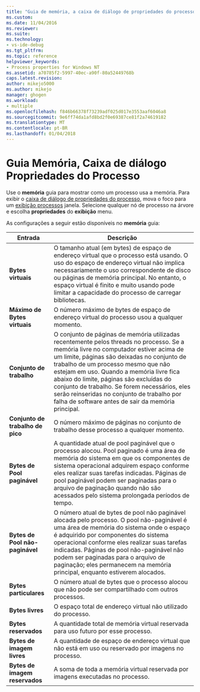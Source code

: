 ```yaml
---
title: "Guia de memória, a caixa de diálogo de propriedades do processo | Microsoft Docs"
ms.custom: 
ms.date: 11/04/2016
ms.reviewer: 
ms.suite: 
ms.technology:
- vs-ide-debug
ms.tgt_pltfrm: 
ms.topic: reference
helpviewer_keywords:
- Process properties for Windows NT
ms.assetid: a70785f2-5997-40ec-a90f-80a52449768b
caps.latest.revision: 
author: mikejo5000
ms.author: mikejo
manager: ghogen
ms.workload:
- multiple
ms.openlocfilehash: f846b66378f73239adf025d017e3553aaf6046a8
ms.sourcegitcommit: 9e6ff74da1afd8bd2f0e69387ce81f2a74619182
ms.translationtype: MT
ms.contentlocale: pt-BR
ms.lasthandoff: 01/04/2018
---
```

# <a name="memory-tab-process-properties-dialog-box"></a>Guia Memória, Caixa de diálogo Propriedades do Processo
Use o **memória** guia para mostrar como um processo usa a memória. Para exibir o [caixa de diálogo de propriedades do processo](../debugger/process-properties-dialog-box.md), mova o foco para um [exibição processos](../debugger/processes-view.md) janela. Selecione qualquer nó de processo na árvore e escolha **propriedades** do **exibição** menu.  
  
 As configurações a seguir estão disponíveis no **memória** guia:  
  
|Entrada|Descrição|  
|-----------|-----------------|  
|**Bytes virtuais**|O tamanho atual (em bytes) de espaço de endereço virtual que o processo está usando. O uso do espaço de endereço virtual não implica necessariamente o uso correspondente de disco ou páginas de memória principal. No entanto, o espaço virtual é finito e muito usando pode limitar a capacidade do processo de carregar bibliotecas.|  
|**Máximo de Bytes virtuais**|O número máximo de bytes de espaço de endereço virtual do processo usou a qualquer momento.|  
|**Conjunto de trabalho**|O conjunto de páginas de memória utilizadas recentemente pelos threads no processo. Se a memória livre no computador estiver acima de um limite, páginas são deixadas no conjunto de trabalho de um processo mesmo que não estejam em uso. Quando a memória livre fica abaixo do limite, páginas são excluídas do conjunto de trabalho. Se forem necessários, eles serão reinseridas no conjunto de trabalho por falha de software antes de sair da memória principal.|  
|**Conjunto de trabalho de pico**|O número máximo de páginas no conjunto de trabalho desse processo a qualquer momento.|  
|**Bytes de Pool paginável**|A quantidade atual de pool paginável que o processo alocou. Pool paginado é uma área de memória do sistema em que os componentes de sistema operacional adquirem espaço conforme eles realizar suas tarefas indicadas. Páginas de pool paginável podem ser paginadas para o arquivo de paginação quando não são acessados pelo sistema prolongada períodos de tempo.|  
|**Bytes de Pool não-paginável**|O número atual de bytes de pool não paginável alocada pelo processo. O pool não-paginável é uma área de memória do sistema onde o espaço é adquirido por componentes do sistema operacional conforme eles realizar suas tarefas indicadas. Páginas de pool não-paginável não podem ser paginadas para o arquivo de paginação; eles permanecem na memória principal, enquanto estiverem alocados.|  
|**Bytes particulares**|O número atual de bytes que o processo alocou que não pode ser compartilhado com outros processos.|  
|**Bytes livres**|O espaço total de endereço virtual não utilizado do processo.|  
|**Bytes reservados**|A quantidade total de memória virtual reservada para uso futuro por esse processo.|  
|**Bytes de imagem livres**|A quantidade de espaço de endereço virtual que não está em uso ou reservado por imagens no processo.|  
|**Bytes de imagem reservados**|A soma de toda a memória virtual reservada por imagens executadas no processo.|